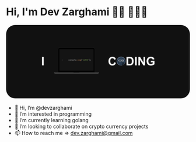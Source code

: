 # Hi, I'm Dev Zarghami 👋🏾 👩🏾‍💻

<img style="border-radius: 25px;" src="cover.jpg" alt="banner that says Dev.zarghami - software engineer">

- 👋 Hi, I’m @devzarghami
- 👀 I’m interested in programming
- 🌱 I’m currently learning golang
- 💞️ I’m looking to collaborate on crypto currency projects
- 📫 How to reach me => dev.zarghami@gmail.com

<!---
devzarghami/devzarghami is a ✨ special ✨ repository because its `README.md` (this file) appears on your GitHub profile.
You can click the Preview link to take a look at your changes.
--->
